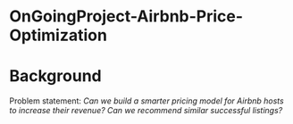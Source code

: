 # OnGoingProject-Airbnb-Price-Optimization

# Background
Problem statement: _Can we build a smarter pricing model for Airbnb hosts to increase their revenue? Can we recommend similar successful listings?_
